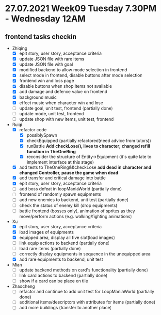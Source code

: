# 27.07.2021 Week09 Tuesday 7.30PM - Wednesday 12AM

## frontend tasks checkin
* Zhiqing
  - [x] epit story, user story, acceptance criteria
  - [x] update JSON file with rare items
  - [x] update JSON file with goal
  - [x] modified backend to allow mode selection in frontend
  - [x] select mode in frontend, disable buttons after mode selection
  - [x] frontend win and loss page
  - [x] disable buttons when shop items not available
  - [x] add damage and defence value on frontend
  - [x] background music
  - [x] effect music when character win and lose
  - [ ] update goal, unit test, frontend (partially done)
  - [ ] update mode, unit test, frontend
  - [ ] update shop with new items, unit test, frontend
* Ruiqi
  - [x] refactor code
    - [x] possiblySpawn
    - [x] checkEquipped (partially refactored(need advice from tutors))
    - [x] runBattle **Add checkLose(), lives to character; changed refill function in TheOneRing**
    - [x] reconsider the structure of Entity->Equipment (it's quite late to implement interface at this stage)
  - [x] add tests to TheOneRing&&checkLose **add dead in character and changed Controller, pause the game when dead**
  - [x] add transfer and critical damage into battle
  - [x] epit story, user story, acceptance criteria
  - [ ] add boss defeat in loopManiaWorld (partially done)
  - [ ] frontend of randomly spawn equipments
  - [ ] add new enemies to backend, unit test (partially done)
  - [ ] check the status of enemy kill (drop equipments)
  - [ ] battle frontend (bosses only), animation of sprites as they move/perform actions (e.g. walking/fighting animations)
* Xu
  - [x] epit story, user story, acceptance criteria
  - [x] load images of equipments
  - [x] equipped area, display all five slot(load images)
  - [ ] link equip actions to backend (partially done)
  - [ ] load rare items (partially done)
  - [ ] correctly display equipments in sequence in the unequipped area
  - [x] add rare equipments to backend, unit test
* Mian
  - [ ] update backend methods on card's functionality (partially done)
  - [ ] link card actions to backend (partially done)
  - [ ] show if a card can be place on tile
* Zhaocheng
  - [ ] refactor and continue to add unit test for LoopManiaWorld (partially done)
  - [ ] additional items/descriptors with attributes for items (partially done)
  - [ ] add more buildings (transfer to another place)
